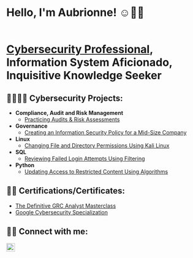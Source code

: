 <h1>Hello, I'm Aubrionne! ☺️👋🏽 
  
  <br/><a href="https://1drv.ms/b/s!AtUVmsXWeDsHiik3lv7BPLsNSlcs?e=BzzhA1" >Cybersecurity Professional</a>, <a >Information System Aficionado</a>, <a >Inquisitive Knowledge Seeker</a></h1>

<h2> 👩🏽‍💻🔐  Cybersecurity Projects:</h2>

- <b>Compliance, Audit and Risk Management</b>
  - [Practicing Audits & Risk Assessments](https://github.com/AubrionneS/The-State-of-Alaska-DHSS-Audit-and-Risk-Assessment-Lab/blob/main/README.md)
- <b>Governance</b>
  - [Creating an Information Security Policy for a Mid-Size Company](https://github.com/AubrionneS/Creating-an-Information-Security-Policy-for-a-Mid-Sized-EdTech-Company) <b><i></b></i>
- <b>Linux</b>
  - [Changing File and Directory Permissions Using Kali Linux](https://github.com/AubrionneS/Updating-Colleague-File-Permissions/blob/main/README.md)
- <b>SQL</b>
  - [Reviewing Failed Login Attempts Using Filtering](https://github.com/AubrionneS/Reviewing-Failed-Login-Attempts-Using-Filtering-in-SQL)
- <b>Python</b>
  - [Updating Access to Restricted Content Using Algorithms](https://github.com/joshmadakor1/Package-Delivery-Pathfinding-Algorithm)
 
<h2> 📝📄  Certifications/Certificates:</h2>

 - [The Definitive GRC Analyst Masterclass](https://i.imgur.com/DI6cGp9.png)
  - [Google Cybersecurity Specialization](https://i.imgur.com/r12VL7M.png)

<h2> 🤳🏽 Connect with me:</h2>

[<img align="left" alt="JoshMadakor | LinkedIn" width="22px" src="https://cdn.jsdelivr.net/npm/simple-icons@v3/icons/linkedin.svg" />][linkedin]

[linkedin]: https://linkedin.com/in/aubrionne-strong/
